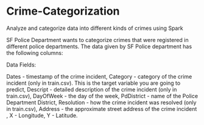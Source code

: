 # Crime-Categorization
Analyze and categorize data into different kinds of crimes using Spark

SF Police Department wants to categorize crimes that were registered in different police departments.  The data given by SF Police department has the following columns:


Data Fields:


Dates - timestamp of the crime incident,
Category - category of the crime incident (only in train.csv). This is the target variable you are going to predict,
Descript - detailed description of the crime incident (only in train.csv),
DayOfWeek - the day of the week,
PdDistrict - name of the Police Department District,
Resolution - how the crime incident was resolved (only in train.csv),
Address - the approximate street address of the crime incident ,
X - Longitude,
Y - Latitude.
